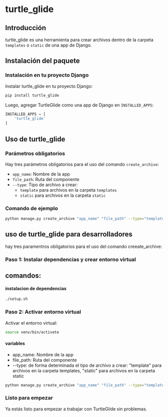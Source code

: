 turtle_glide
================

**Introducción**
---------------

turtle_glide es una herramienta para crear archivos dentro de la carpeta `templates` o `static` de una app de Django.

**Instalación del paquete**
-------------------------

### Instalación en tu proyecto Django

Instalar turtle_glide en tu proyecto Django:

```bash
pip install turtle_glide
```

Luego, agregar TurtleGlide como una app de Django en `INSTALLED_APPS`:

```python
INSTALLED_APPS = [
    'turtle_glide'
]
```

**Uso de turtle_glide**
---------------------

### Parámetros obligatorios

Hay tres parámetros obligatorios para el uso del comando `create_archive`:

* `app_name`: Nombre de la app
* `file_path`: Ruta del componente
* `--type`: Tipo de archivo a crear:
	+ `template` para archivos en la carpeta `templates`
	+ `static` para archivos en la carpeta `static`

### Comando de ejemplo
```bash
python manage.py create_archive "app_name" "file_path" --type="template"
```

**uso de turtle_glide para desarrolladores**
------------

hay tres paramentros obligatorios para el uso del comando creeate_archive:

### Paso 1: Instalar dependencias y crear entorno virtual

comandos:
-----------

#### instalacion de dependencias

```bash
./setup.sh
```

### Paso 2: Activar entorno virtual
Activar el entorno virtual:

```bash
source venv/bin/activate
```

#### variables

- app_name: Nombre de la app
- file_path: Ruta del componente
- --type: de forma determinada el tipo de archivo a crear: "template" para archivos en la carpeta templates, "static" para archivos en la carpeta static

```bash
python manage.py create_archive "app_name" "file_path" --type="template"
```

### Listo para empezar
Ya estás listo para empezar a trabajar con TurtleGlide sin problemas.